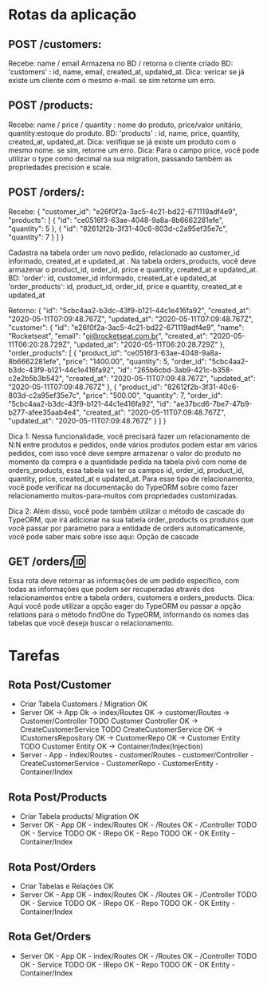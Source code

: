 # Rotas da aplicação

## POST /customers:
Recebe: name / email
Armazena no BD / retorna o cliente criado
BD: 'customers' : id, name, email, created_at, updated_at.
Dica: vericar se já existe um cliente com o mesmo e-mail. se sim retorne um erro.

## POST /products:
Recebe: name / price / quantity : nome do produto, price/valor unitário, quantity:estoque do produto.
BD: 'products' : id, name, price, quantity, created_at, updated_at.
Dica: verifique se já existe um produto com o mesmo nome. se sim, retorne um erro.
Dica: Para o campo price, você pode utilizar o type como decimal na sua migration, passando também as propriedades precision e scale.

## POST /orders/:
Recebe:
{
  "customer_id": "e26f0f2a-3ac5-4c21-bd22-671119adf4e9",
  "products": [
    {
      "id": "ce0516f3-63ae-4048-9a8a-8b6662281efe",
      "quantity": 5
    },
    {
      "id": "82612f2b-3f31-40c6-803d-c2a95ef35e7c",
      "quantity": 7
    }
  ]
}

Cadastra na tabela order um novo pedido, relacionado ao customer_id informado, created_at e updated_at .
Na tabela orders_products, você deve armazenar o product_id, order_id, price e quantity, created_at e updated_at.
BD:
'order': id, customer_id informado, created_at e updated_at
'order_products': id, product_id, order_id, price e quantity, created_at e updated_at

Retorno:
{
  "id": "5cbc4aa2-b3dc-43f9-b121-44c1e416fa92",
  "created_at": "2020-05-11T07:09:48.767Z",
  "updated_at": "2020-05-11T07:09:48.767Z",
  "customer": {
    "id": "e26f0f2a-3ac5-4c21-bd22-671119adf4e9",
    "name": "Rocketseat",
    "email": "oi@rocketseat.com.br",
    "created_at": "2020-05-11T06:20:28.729Z",
    "updated_at": "2020-05-11T06:20:28.729Z"
  },
  "order_products": [
    {
      "product_id": "ce0516f3-63ae-4048-9a8a-8b6662281efe",
      "price": "1400.00",
      "quantity": 5,
      "order_id": "5cbc4aa2-b3dc-43f9-b121-44c1e416fa92",
      "id": "265b6cbd-3ab9-421c-b358-c2e2b5b3b542",
      "created_at": "2020-05-11T07:09:48.767Z",
      "updated_at": "2020-05-11T07:09:48.767Z"
    },
    {
      "product_id": "82612f2b-3f31-40c6-803d-c2a95ef35e7c",
      "price": "500.00",
      "quantity": 7,
      "order_id": "5cbc4aa2-b3dc-43f9-b121-44c1e416fa92",
      "id": "ae37bcd6-7be7-47b9-b277-afee35aab4e4",
      "created_at": "2020-05-11T07:09:48.767Z",
      "updated_at": "2020-05-11T07:09:48.767Z"
    }
  ]
}

Dica 1: Nessa funcionalidade, você precisará fazer um relacionamento de N:N entre produtos e pedidos, onde vários produtos podem estar em vários pedidos, com isso você deve sempre armazenar o valor do produto no momento da compra e a quantidade pedida na tabela pivô com nome de orders_products, essa tabela vai ter os campos id, order_id, product_id, quantity, price, created_at e updated_at. Para esse tipo de relacionamento, você pode verificar na documentação do TypeORM sobre como fazer relacionamento muitos-para-muitos com propriedades customizadas.

Dica 2: Além disso, você pode também utilizar o método de cascade do TypeORM, que irá adicionar na sua tabela order_products os produtos que você passar por parametro para a entidade de orders automaticamente, você pode saber mais sobre isso aqui: Opção de cascade

## GET /orders/:id:

Essa rota deve retornar as informações de um pedido específico, com todas as informações que podem ser recuperadas através dos relacionamentos entre a tabela orders, customers e orders_products.
Dica: Aqui você pode utilizar a opção eager do TypeORM ou passar a opção relations para o método findOne do TypeORM, informando os nomes das tabelas que você deseja buscar o relacionamento.

# Tarefas
## Rota Post/Customer
- Criar Tabela Customers / Migration OK
- Server OK -> App Ok -> index/Routes OK -> customer/Routes -> Customer/Controller TODO
  Customer Controller OK -> CreateCustomerService TODO
CreateCustomerService OK -> ICustomersRepository OK -> CustomerRepo OK -> Customer Entity TODO
Customer Entity OK -> Container/Index(Injection)
- Server - App - index/Routes - customer/Routes - customer/Controller - CreateCustomerService - CustomerRepo - CustomerEntity - Container/Index
## Rota Post/Products
- Criar Tabela products/ Migration OK
- Server OK - App OK - index/Routes OK - /Routes OK - /Controller TODO OK - Service TODO OK - IRepo OK - Repo TODO OK - OK Entity - Container/Index
## Rota Post/Orders
- Criar Tabelas e Relações OK
- Server OK - App OK - index/Routes OK - /Routes OK - /Controller TODO OK - Service TODO OK - IRepo OK - Repo TODO OK - OK Entity - Container/Index

## Rota Get/Orders
- Server OK - App OK - index/Routes OK - /Routes OK - /Controller TODO OK - Service TODO OK - IRepo OK - Repo TODO OK - OK Entity - Container/Index


